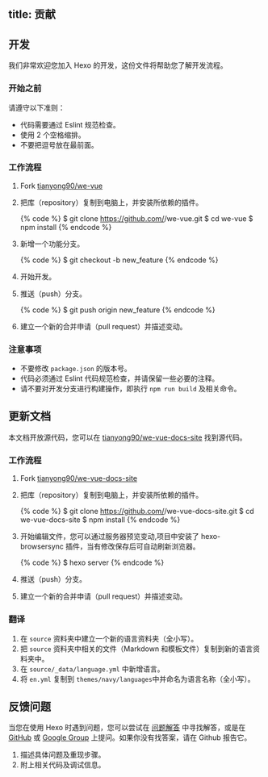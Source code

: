 title: 贡献
---
## 开发

我们非常欢迎您加入 Hexo 的开发，这份文件将帮助您了解开发流程。

### 开始之前

请遵守以下准则：

- 代码需要通过 Eslint 规范检查。
- 使用 2 个空格缩排。
- 不要把逗号放在最前面。

### 工作流程

1. Fork [tianyong90/we-vue]
2. 把库（repository）复制到电脑上，并安装所依赖的插件。

    {% code %}
    $ git clone https://github.com/<username>/we-vue.git
    $ cd we-vue
    $ npm install
    {% endcode %}

3. 新增一个功能分支。

    {% code %}
    $ git checkout -b new_feature
    {% endcode %}

4. 开始开发。
5. 推送（push）分支。

    {% code %}
    $ git push origin new_feature
    {% endcode %}

6. 建立一个新的合并申请（pull request）并描述变动。

### 注意事项

- 不要修改 `package.json` 的版本号。
- 代码必须通过 Eslint 代码规范检查，并请保留一些必要的注释。
- 请不要对开发分支进行构建操作，即执行 `npm run build` 及相关命令。

## 更新文档

本文档开放源代码，您可以在 [tianyong90/we-vue-docs-site] 找到源代码。

### 工作流程

1. Fork [tianyong90/we-vue-docs-site]
2. 把库（repository）复制到电脑上，并安装所依赖的插件。

    {% code %}
    $ git clone https://github.com/<username>/we-vue-docs-site.git
    $ cd we-vue-docs-site
    $ npm install
    {% endcode %}

3. 开始编辑文件，您可以通过服务器预览变动,项目中安装了 hexo-browsersync 插件，当有修改保存后可自动刷新浏览器。

    {% code %}
    $ hexo server
    {% endcode %}

4. 推送（push）分支。
5. 建立一个新的合并申请（pull request）并描述变动。

### 翻译

1. 在 `source` 资料夹中建立一个新的语言资料夹（全小写）。
2. 把 `source` 资料夹中相关的文件（Markdown 和模板文件）复制到新的语言资料夹中。
3. 在 `source/_data/language.yml` 中新增语言。
4. 将 `en.yml` 复制到 `themes/navy/languages`中并命名为语言名称（全小写）。

## 反馈问题

当您在使用 Hexo 时遇到问题，您可以尝试在 [问题解答](troubleshooting.html) 中寻找解答，或是在 [GitHub](https://github.com/tianyong90/we-vue/issues) 或 [Google Group](https://groups.google.com/group/hexo) 上提问。如果你没有找答案，请在 Github 报告它。

1. 描述具体问题及重现步骤。
3. 附上相关代码及调试信息。

[tianyong90/we-vue]: https://github.com/tianyong90/we-vue
[tianyong90/we-vue-docs-site]: https://github.com/tianyong90/we-vue-docs-site
